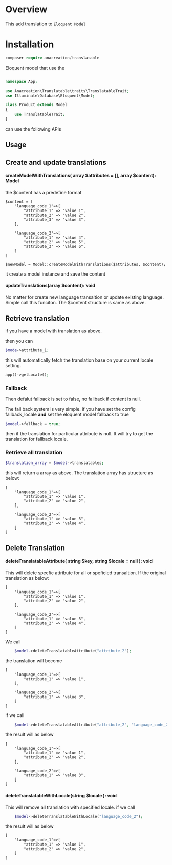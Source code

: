 # Overview
This add translation to `Eloquent Model`

# Installation

```php
composer require anacreation/translatable
```

Eloquent model that use the
```php

namespace App;

use Anacreation\Translatable\traits\TranslatableTrait;
use Illuminate\Database\Eloquent\Model;

class Product extends Model
{
    use TranslatableTrait;
}


```

can use the following APIs

## Usage

## Create and update translations

#### createModelWithTranslations( array $attributes = [], array $content): Model
the $content has a predefine format

    $content = [
        "language_code_1"=>[
            "attribute_1" => "value 1",
            "attribute_2" => "value 2",
            "attribute_3" => "value 3",
        ],

        "language_code_2"=>[
            "attribute_1" => "value 4",
            "attribute_2" => "value 5",
            "attribute_3" => "value 6",
        ]
    ]

    $newModel = Model::createModelWithTranslations($attributes, $content);

it create a model instance and save the content

#### updateTranslations(array $content): void

No matter for create new language transaltion or update existing language. Simple call this funciton.
The $content structure is same as above.

## Retrieve translation

if you have a model with translation as above.

then you can
```php
$mode->attribute_1;
```
this will automatically fetch the translation base on your current locale setting.
```php
app()->getLocale();
```
### Fallback
Then defalut fallback is set to false, no fallback if content is null.

The fall back system is very simple. if you have set the config fallback_locale **and** set the eloquent model fallback to true
```php
$model->fallback = true;
```

then if the translation for particular attribute is null. It will try to get the translation for fallback locale.

### Retrieve all translation
```php
$translation_array = $model->translatables;
```
this will return a array as above.
The translation array has structure as below:

    [
        "language_code_1"=>[
            "attribute_1" => "value 1",
            "attribute_2" => "value 2",
        ],

        "language_code_2"=>[
            "attribute_1" => "value 3",
            "attribute_2" => "value 4",
        ]
    ]

## Delete Translation

#### deleteTranslatableAttribute( string $key, string $locale = null ): void
This will delete specfic attribute for all or speficied transaltion.
If the original translation as below:

    [
        "language_code_1"=>[
            "attribute_1" => "value 1",
            "attribute_2" => "value 2",
        ],

        "language_code_2"=>[
            "attribute_1" => "value 3",
            "attribute_2" => "value 4",
        ]
    ]
We call
```php
    $model->deleteTranslatableAttribute("attribute_2");
```
the translation will become

    [
        "language_code_1"=>[
            "attribute_1" => "value 1",
        ],

        "language_code_2"=>[
            "attribute_1" => "value 3",
        ]
    ]

if we call
```php
    $model->deleteTranslatableAttribute("attribute_2", "language_code_2");
```
the result will as below

    [
        "language_code_1"=>[
            "attribute_1" => "value 1",
            "attribute_2" => "value 2",
        ],

        "language_code_2"=>[
            "attribute_1" => "value 3",
        ]
    ]


#### deleteTranslatableWithLocale(string $locale ): void

This will remove all translation with specified locale.
if we call
```php
    $model->deleteTranslatableWithLocale("language_code_2");
```
the result will as below

    [
        "language_code_1"=>[
            "attribute_1" => "value 1",
            "attribute_2" => "value 2",
        ]
    ]

